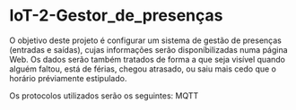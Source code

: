 # IoT-2-Gestor_de_presenças
O objetivo deste projeto é configurar um sistema de gestão de presenças (entradas e saídas), cujas informações serão disponíbilizadas numa página Web. Os dados serão também tratados de forma a que seja visível quando alguém faltou, está de férias, chegou atrasado, ou saiu mais cedo que o horário préviamente estipulado.

Os protocolos utilizados serão os seguintes: MQTT
